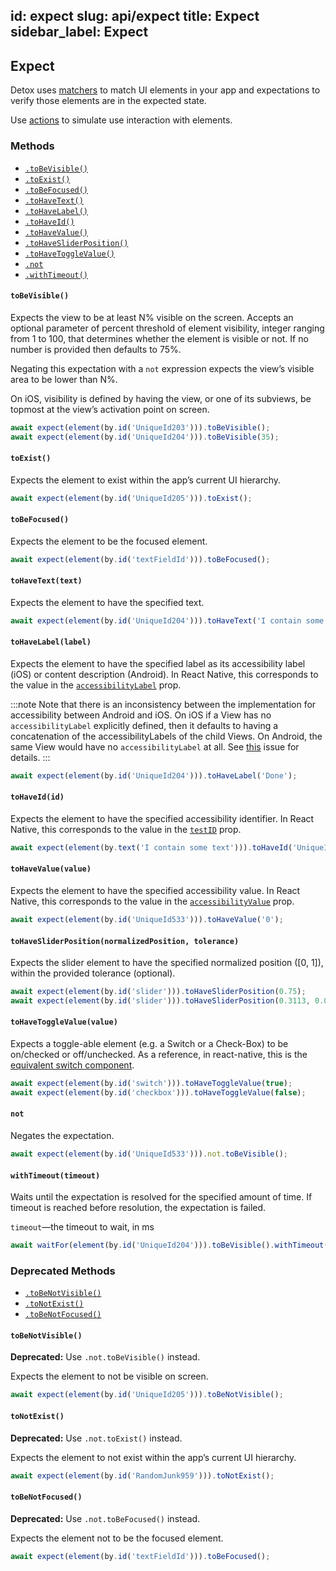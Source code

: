 id: expect
slug: api/expect
title: Expect
sidebar_label: Expect
---

## Expect

Detox uses [matchers](APIRef.Matchers.md) to match UI elements in your app and expectations to verify those elements are in the expected state.

Use [actions](APIRef.ActionsOnElement.md) to simulate use interaction with elements.

### Methods

- [`.toBeVisible()`](#tobevisible)
- [`.toExist()`](#toexist)
- [`.toBeFocused()`](#tobefocused)
- [`.toHaveText()`](#tohavetexttext)
- [`.toHaveLabel()`](#tohavelabellabel)
- [`.toHaveId()`](#tohaveidid)
- [`.toHaveValue()`](#tohavevaluevalue)
- [`.toHaveSliderPosition()`](#tohavesliderpositionnormalizedposition-tolerance)
- [`.toHaveToggleValue()`](#tohavetogglevaluevalue)
- [`.not`](#not)
- [`.withTimeout()`](#withtimeouttimeout)

#### `toBeVisible()`

Expects the view to be at least N% visible on the screen.
Accepts an optional parameter of percent threshold of element visibility, integer ranging from 1 to 100, that determines whether the element is visible or not. If no number is provided then defaults to 75%.

Negating this expectation with a `not` expression expects the view’s visible area to be lower than N%.

On iOS, visibility is defined by having the view, or one of its subviews, be topmost at the view’s activation point on screen.

```js
await expect(element(by.id('UniqueId203'))).toBeVisible();
await expect(element(by.id('UniqueId204'))).toBeVisible(35);
```

#### `toExist()`

Expects the element to exist within the app’s current UI hierarchy.

```js
await expect(element(by.id('UniqueId205'))).toExist();
```

#### `toBeFocused()`

Expects the element to be the focused element.

```js
await expect(element(by.id('textFieldId'))).toBeFocused();
```

#### `toHaveText(text)`

Expects the element to have the specified text.

```js
await expect(element(by.id('UniqueId204'))).toHaveText('I contain some text');
```

#### `toHaveLabel(label)`

Expects the element to have the specified label as its accessibility label (iOS) or content description (Android). In React Native, this corresponds to the value in the [`accessibilityLabel`](https://reactnative.dev/docs/accessibility#accessibilitylabel) prop.

:::note
Note that there is an inconsistency between the implementation for accessibility between Android and iOS. On iOS if a View has no `accessibilityLabel` explicitly defined, then it defaults to having a concatenation of the accessibilityLabels of the child Views. On Android, the same View would have no `accessibilityLabel` at all. See [this](https://github.com/facebook/react-native/issues/32826) issue for details.
:::

```js
await expect(element(by.id('UniqueId204'))).toHaveLabel('Done');
```

#### `toHaveId(id)`

Expects the element to have the specified accessibility identifier. In React Native, this corresponds to the value in the [`testID`](https://reactnative.dev/docs/view.html#testid) prop.

```js
await expect(element(by.text('I contain some text'))).toHaveId('UniqueId204');
```

#### `toHaveValue(value)`

Expects the element to have the specified accessibility value. In React Native, this corresponds to the value in the [`accessibilityValue`](https://reactnative.dev/docs/view.html#accessibilityvalue) prop.

```js
await expect(element(by.id('UniqueId533'))).toHaveValue('0');
```

#### `toHaveSliderPosition(normalizedPosition, tolerance)`

Expects the slider element to have the specified normalized position (\[0, 1]), within the provided tolerance (optional).

```js
await expect(element(by.id('slider'))).toHaveSliderPosition(0.75);
await expect(element(by.id('slider'))).toHaveSliderPosition(0.3113, 0.00001);
```

#### `toHaveToggleValue(value)`

Expects a toggle-able element (e.g. a Switch or a Check-Box) to be on/checked or off/unchecked. As a reference, in react-native, this is the [equivalent switch component](https://reactnative.dev/docs/switch).

```js
await expect(element(by.id('switch'))).toHaveToggleValue(true);
await expect(element(by.id('checkbox'))).toHaveToggleValue(false);
```

#### `not`

Negates the expectation.

```js
await expect(element(by.id('UniqueId533'))).not.toBeVisible();
```

#### `withTimeout(timeout)`

Waits until the expectation is resolved for the specified amount of time. If timeout is reached before resolution, the expectation is failed.

`timeout`—the timeout to wait, in ms

```js
await waitFor(element(by.id('UniqueId204'))).toBeVisible().withTimeout(2000);
```

### Deprecated Methods

- [`.toBeNotVisible()`](#tobenotvisible)
- [`.toNotExist()`](#tonotexist)
- [`.toBeNotFocused()`](#tobenotfocused)

#### `toBeNotVisible()`

**Deprecated:** Use `.not.toBeVisible()` instead.

Expects the element to not be visible on screen.

```js
await expect(element(by.id('UniqueId205'))).toBeNotVisible();
```

#### `toNotExist()`

**Deprecated:** Use `.not.toExist()` instead.

Expects the element to not exist within the app’s current UI hierarchy.

```js
await expect(element(by.id('RandomJunk959'))).toNotExist();
```

#### `toBeNotFocused()`

**Deprecated:** Use `.not.toBeFocused()` instead.

Expects the element not to be the focused element.

```js
await expect(element(by.id('textFieldId'))).toBeFocused();
```
